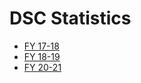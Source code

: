 # DSC Statistics

* [FY 17-18](https://github.com/ucla-data-archive/dsc-stats/blob/master/data-sci-stats_instruction.pdf)
* [FY 18-19](https://github.com/ucla-data-archive/dsc-stats/blob/master/dsc_statistics_2018-19.pdf)
* [FY 20-21](https://github.com/ucla-data-archive/dsc-stats/blob/master/dsc_2020_21.pdf)
